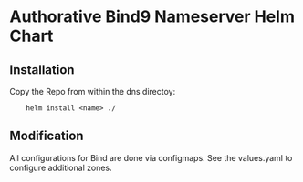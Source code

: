 # Authorative Bind9 Nameserver Helm Chart

## Installation

Copy the Repo
from within the dns directoy:
```
    helm install <name> ./
```

## Modification

All configurations for Bind are done via configmaps. See the values.yaml to configure additional zones.
